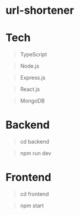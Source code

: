 # url-shortener

# Tech
> TypeScript

> Node.js

> Express.js

> React.js

> MongoDB

# Backend 
> cd backend

> npm run dev

# Frontend
> cd frontend

> npm start



